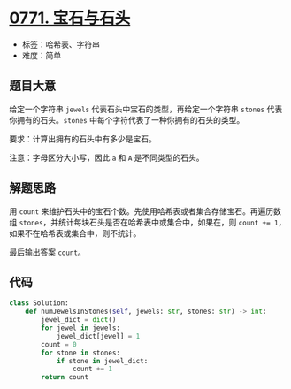 # [0771. 宝石与石头](https://leetcode-cn.com/problems/jewels-and-stones/)

- 标签：哈希表、字符串
- 难度：简单

## 题目大意

给定一个字符串 `jewels` 代表石头中宝石的类型，再给定一个字符串 `stones` 代表你拥有的石头。`stones` 中每个字符代表了一种你拥有的石头的类型。

要求：计算出拥有的石头中有多少是宝石。

注意：字母区分大小写，因此 `a` 和 `A` 是不同类型的石头。

## 解题思路

用 `count` 来维护石头中的宝石个数。先使用哈希表或者集合存储宝石。再遍历数组 `stones`，并统计每块石头是否在哈希表中或集合中，如果在，则 `count += 1`，如果不在哈希表或集合中，则不统计。

最后输出答案 `count`。

## 代码

```Python
class Solution:
    def numJewelsInStones(self, jewels: str, stones: str) -> int:
        jewel_dict = dict()
        for jewel in jewels:
            jewel_dict[jewel] = 1
        count = 0
        for stone in stones:
            if stone in jewel_dict:
                count += 1
        return count
```

